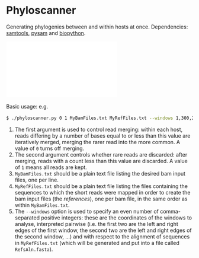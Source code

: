 # Phyloscanner
Generating phylogenies between and within hosts at once.
Dependencies: [samtools](http://www.htslib.org/), [pysam](https://github.com/pysam-developers/pysam) and [biopython](http://biopython.org/wiki/Download).

![](InfoAndInputs/PhylotypesDiagram.pdf "Phyloscanner")

Basic usage: e.g.
```bash
$ ./phyloscanner.py 0 1 MyBamFiles.txt MyRefFiles.txt --windows 1,300,200,500,...
```
1. The first argument is used to control read merging: within each host, reads differing by a number of bases equal to or less than this value are iteratively merged, merging the rarer read into the more common. A value of `0` turns off merging.
2. The second argument controls whether rare reads are discarded: after merging, reads with a count less than this value are discarded. A value of `1` means all reads are kept.
3. `MyBamFiles.txt` should be a plain text file listing the desired bam input files, one per line.
4. `MyRefFiles.txt` should be a plain text file listing the files containing the sequences to which the short reads were mapped in order to create the bam input files (the *references*), one per bam file, in the same order as within `MyBamFiles.txt`.
5. The `--windows` option is used to specify an even number of comma-separated positive integers: these are the coordinates of the windows to analyse, interpreted pairwise (i.e. the first two are the left and right edges of the first window, the second two are the left and right edges of the second window, ...) and with respect to the alignment of sequences in `MyRefFiles.txt` (which will be generated and put into a file called `RefsAln.fasta`).

